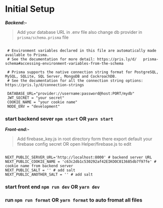 # Initial Setup

***Backend:-***
> Add your database URL in .env file also change db provider in `prisma/schema.prisma` file

``` .env

 # Environment variables declared in this file are automatically made available to Prisma.
 # See the documentation for more detail: https://pris.ly/d/   prisma-schema#accessing-environment-variables-from-the-schema

 # Prisma supports the native connection string format for PostgreSQL, MySQL, SQLite, SQL Server, MongoDB and CockroachDB.
 # See the documentation for all the connection string options: https://pris.ly/d/connection-strings 
 
 DATABASE_URL="provider://username:password@host:PORT/mydb"
 JWT_SECRET = "your secret"
 COOKIE_NAME = "your cookie name"
 NODE_ENV = "development"

```

### start backend sever `npm start` OR `yarn start`

***Front-end:-***

> Add firebase_key.js in root directory form there export default your firebase config secret OR open Helper/firebase.js to edit

```.env

NEXT_PUBLIC_SERVER_URL='http://localhost:8000' # backend server URL
NEXT_PUBLIC_COOKIE_NAME = 'c63c2db1c530292af42EIKOOC013685db7f97fe' # cookie name from backend server
NEXT_PUBLIC_SALT = '' # add salt
NEXT_PUBLIC_ANOTHER_SALT = '' # add salt

```

### start front end `npm run dev` OR `yarn dev`

### run `npm run format` OR `yarn format` to auto fromat all files